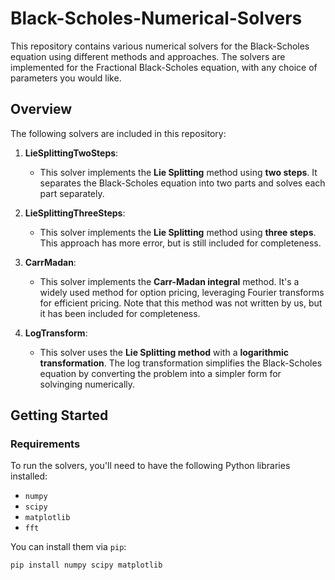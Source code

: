 # Black-Scholes-Numerical-Solvers

This repository contains various numerical solvers for the Black-Scholes equation using different methods and approaches. The solvers are implemented for the Fractional Black-Scholes equation, with any choice of parameters you would like.

## Overview

The following solvers are included in this repository:

1. **LieSplittingTwoSteps**: 
   - This solver implements the **Lie Splitting** method using **two steps**. It separates the Black-Scholes equation into two parts and solves each part separately.
   
2. **LieSplittingThreeSteps**: 
   - This solver implements the **Lie Splitting** method using **three steps**. This approach has more error, but is still included for completeness.

3. **CarrMadan**: 
   - This solver implements the **Carr-Madan integral** method. It's a widely used method for option pricing, leveraging Fourier transforms for efficient pricing. Note that this method was not written by us, but it has been included for completeness.

4. **LogTransform**: 
   - This solver uses the **Lie Splitting method** with a **logarithmic transformation**. The log transformation simplifies the Black-Scholes equation by converting the problem into a simpler form for solvinging numerically.

## Getting Started

### Requirements

To run the solvers, you'll need to have the following Python libraries installed:

- `numpy`
- `scipy`
- `matplotlib`
- `fft`

You can install them via `pip`:

```bash
pip install numpy scipy matplotlib
